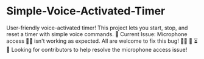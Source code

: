 # Simple-Voice-Activated-Timer
User-friendly voice-activated timer! This project lets you start, stop, and reset a timer with simple voice commands. 🔧 Current Issue: Microphone access 🚫🎤 isn't working as expected. All are welcome to fix this bug! 🐛💡  📂  ⏳ 🤝 Looking for contributors to help resolve the microphone access issue! 
